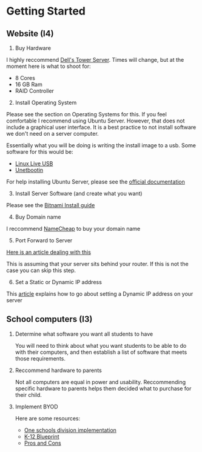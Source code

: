 # Getting Started

## Website (I4)
1. Buy Hardware

I highly reccommend [Dell's Tower Server](http://www.dell.com/us/business/p/poweredge-t320/fs). Times will change, but at the moment here is what to shoot for:

* 8 Cores
* 16 GB Ram
* RAID Controller

2. Install Operating System

Please see the section on Operating Systems for this. If you feel comfortable I recommend using Ubuntu Server. However, that does not include a graphical user interface. It is a best practice to not install software we don't need on a server computer.

Essentially what you will be doing is writing the install image to a usb. Some software for this would be:

* [Linux Live USB](http://www.linuxliveusb.com/)
* [Unetbootin](http://unetbootin.sourceforge.net/)

For help installing Ubuntu Server, please see the [official documentation](https://help.ubuntu.com/)

3. Install Server Software (and create what you want)

Please see the [Bitnami Install guide](https://wiki.bitnami.com/Native_Installers_Quick_Start_Guide)

4. Buy Domain name

I reccommend [NameCheap](https://www.namecheap.com/) to buy your domain name

5. Port Forward to Server

[Here is an article dealing with this](http://enterprise.sourceforge.net/configuring_routers_to_use_dynamic_dns_and_port_forwarding.htm)

This is assuming that your server sits behind your router. If this is not the case you can skip this step.

6. Set a Static or Dynamic IP address

This [article](https://help.ubuntu.com/community/DynamicDNS) explains how to go about setting a Dynamic IP address on your server

## School computers (I3)
1. Determine what software you want all students to have

	You will need to think about what you want students to be able to do with their computers, and then establish a list of software that meets those requirements.

2. Reccommend hardware to parents

	Not all computers are equal in power and usability. Reccommending specific hardware to parents helps them decided what to purchase for their child.

3. Implement BYOD

	Here are some resources:

	* [One schools division implementation](http://www.peelschools.org/aboutus/21stcentury/byod/Pages/default.aspx)
	* [K-12 Blueprint](http://www.k12blueprint.ca/byod)
	* [Pros and Cons](http://www.securedgenetworks.com/strategy-blog/20-Pros-and-Cons-of-implementing-BYOD-in-schools)
